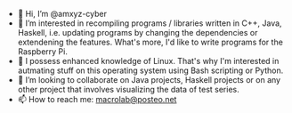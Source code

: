 - 👋 Hi, I’m @amxyz-cyber
- 👀 I’m interested in recompiling programs / libraries written in C++, Java, Haskell, i.e. updating programs by changing the dependencies or extendening the features. What's more, I'd like to write programs for the Raspberry Pi.
- 🌱 I possess enhanced knowledge of Linux. That's why I'm interested in autmating stuff on this operating system using Bash scripting or Python.
- 💞️ I’m looking to collaborate on Java projects, Haskell projects or on any other project that involves visualizing the data of test series.
- 📫 How to reach me: macrolab@posteo.net

<!---
amxyz-cyber/amxyz-cyber is a ✨ special ✨ repository because its `README.md` (this file) appears on your GitHub profile.
You can click the Preview link to take a look at your changes.
- 🌱 I’m currently studying chemistry.
--->
